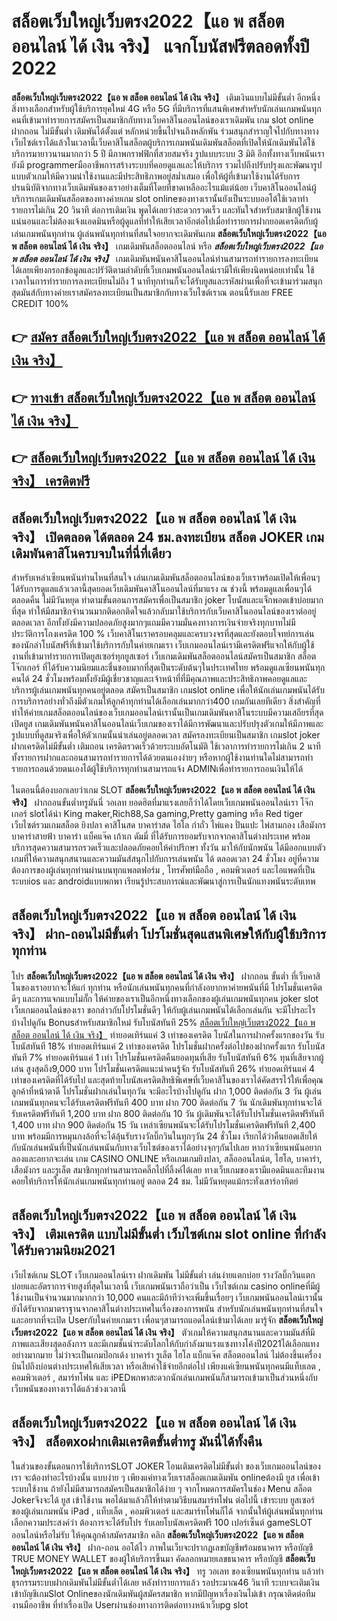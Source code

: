 # สล็อตเว็บใหญ่เว็บตรง2022【แอ พ สล็อต ออนไลน์ ได้ เงิน จริง】  แจกโบนัสฟรีตลอดทั้งปี 2022

**สล็อตเว็บใหญ่เว็บตรง2022【แอ พ สล็อต ออนไลน์ ได้ เงิน จริง】** เติมเงินแบบไม่มีขั้นต่ำ  อีกหนึ่งสิ่งทางเลือกสำหรับผู้ใช้บริการยุคใหม่ 4G หรือ 5G ที่มีบริการที่แสนพิเศษสำหรับนักเล่นเกมพนันทุกคนที่เข้ามาทำรายการสมัครเป็นสมาชิกกับทางเว็บคาสิโนออนไลน์ของเราเดิมพัน เกม slot online ฝากถอน ไม่มีขั้นต่ำ เดิมพันได้ตั้งแต่ หลักหน่วยขึ้นไปจนถึงหลักพัน ร่วมสนุกสำราญใจไปกับทางทางเว็บไซต์เราได้แล้วในเวลานี้เว็บคาสิโนสล็อตผู้บริการเกมพนันเดิมพันสล็อตที่เปิดให้นักเดิมพันได้ใช้บริการมายาวนานมากกว่า 5 ปี มีภาพกราฟฟิกที่สวยสมจริง รูปแบบระบบ 3 มิติ
อีกทั้งทางเว็บพนันเรายังมี programmerมืออาชีพการสร้างระบบที่คอยดูแลและให้บริการ  รวมไปถึงปรับปรุงและพัฒนารูปแบบตัวเกมให้มีความน่าใช้งานและมีประสิทธิภาพอยู่สม่ำเสมอ เพื่อให้ผู้ที่เข้ามาใช้งานได้รับการปรนนิบัติจากทางเว็บเดิมพันของเราอย่างเต็มที่โดยที่ขาดเหลืออะไรแม้แต่น้อย เว็บคาสิโนออนไลน์ผู้บริการเกมเดิมพันสล็อตของทางค่ายเกม slot onlineของทางเรานั้นยังเป็นระบบออโต้ใช้เวลาทำรายการไม่เกิน 20 วินาที ต่อการเติมเงิน พูดได้เลยว่าสะดวกรวดเร็ว และทันใจสำหรับสมาชิกผู้ใช้งานแน่นอนและไม่ต้องแจ้งแอดมินหรือผู้ดูแลที่ทำให้เสียเวลาอีกต่อไปเมื่อทำรายการฝากยอดเครดิตกับผู้เล่นเกมพนันทุกท่าน
ผู้เล่นพนันทุกท่านที่สนใจอยากจะเดิมพันเกม **สล็อตเว็บใหญ่เว็บตรง2022【แอ พ สล็อต ออนไลน์ ได้ เงิน จริง】** เกมเดิมพันสล็อตออนไลน์ หรือ ***สล็อตเว็บใหญ่เว็บตรง2022【แอ พ สล็อต ออนไลน์ ได้ เงิน จริง】*** เกมเดิมพันพนันคาสิโนออนไลน์ท่านสามารถทำรายการลงทะเบียนได้เลยเพียงกรอกข้อมูลและปรัวัติตามลำดับที่เว็บเกมพนันออนไลน์เรามีให้เพียงนิดหน่อยเท่านั้น ใช้เวลาในการทำรายการลงทะเบียนไม่ถึง 1 นาทีทุกท่านก็จะได้รับยูสและรหัสผ่านเพื่อที่จะเข้ามาร่วมสนุกสุดมันส์กับทางค่ายเราสมัครลงทะเบียนเป็นสมาชิกกับทางเว็บไซต์เราณ ตอนนี้รับเลย FREE CREDIT 100%

## 👉 [สมัคร สล็อตเว็บใหญ่เว็บตรง2022【แอ พ สล็อต ออนไลน์ ได้ เงิน จริง】](https://archa888.com/)
## 👉 [ทางเข้า สล็อตเว็บใหญ่เว็บตรง2022【แอ พ สล็อต ออนไลน์ ได้ เงิน จริง】](https://archa888.com/)
## 👉 [สล็อตเว็บใหญ่เว็บตรง2022【แอ พ สล็อต ออนไลน์ ได้ เงิน จริง】 เครดิตฟรี](https://archa888.com/)

## สล็อตเว็บใหญ่เว็บตรง2022【แอ พ สล็อต ออนไลน์ ได้ เงิน จริง】 เปิดตลอด ได้ตลอด 24 ชม.ลงทะเบียน สล็อต JOKER เกมเดิมพันคาสิโนครบจบในที่นี่ที่เดียว

สำหรับเหล่าเซียนพนันท่านไหนที่สนใจ เล่นเกมเดิมพันสล็อตออนไลน์ของเว็บเราพร้อมเปิดให้เพื่อนๆได้รับการดูแลแล้วเวลานี้สุดยอดเว็บเดิมพันคาสิโนออนไลน์ที่มาแรง ณ ช่วงนี้ พร้อมดูแลเพื่อนๆได้ตลอดคืน ไม่มีวันหยุด ทำตามขั้นตอนการสมัครเพื่อเป็นสมาชิก joker โบนัสและแจ็กพอตเข้าบ่อยมากที่สุด ทำให้มีสมาชิกจำนวนมากติดอกติดใจแล้วกลับมาใช้บริการกับเว็บคาสิโนออนไลน์ของเราต่ออยู่ตลอดเวลา อีกทั้งยังมีความปลอดภัยสูงมากๆแถมมีความมั่นคงทางการเงินจ่ายจริงทุกบาทไม่มีประวัติการโกงเครดิต 100 % เว็บคาสิโนเราครอบคลุมและครบวงจรที่สุดและยังตอบโจทย์การเล่นของนักล่าโบนัสฟรีที่เข้ามาใช้บริการกับในค่ายเกมเรา
เว็บเกมออนไลน์เรามีเครดิตฟรีแจกให้กับผู้ใช้งานที่เข้ามาทำรายการเปิดยูสเซอร์ทุกยูสเซอร์ เว็บเกมเดิมพันสล็อตออนไลน์สมัครเป็นสมาชิก สล็อต โจ๊กเกอร์ ที่ได้รับความนิยมและชื่นชอบมากที่สุดเป็นระดับต้นๆในประเทศไทย พร้อมดูแลเซียนพนันทุกคนได้ 24 ชั่วโมงพร้อมทั้งยังมีผู้เชี่ยวชาญและเจ้าหน้าที่ที่มีคุณภาพและประสิทธิภาพคอยดูแลและบริการผู้เล่นเกมพนันทุกคนอยู่ตลอด สมัครเป็นสมาชิก เกมslot online เพื่อให้นักเล่นเกมพนันได้รับการบริการอย่างทั่วถึงมีตัวเกมให้ลูกค้าทุกท่านได้เลือกเล่นมากกว่า400 เกมกันเลยทีเดียว
สิ่งสำคัญที่ทำให้ค่ายเกมสล็อตออนไลน์ของเว็บเกมออนไลน์เรานั้นเป็นเกมเดิมพันคาสิโนระบบมีความเสถียรที่สุด  เปิดยูส  เกมเดิมพันพนันคาสิโนออนไลน์เว็บเกมของเราได้มีการพัฒนาและปรับปรุงตัวเกมให้มีภาพและรูปแบบที่ดูสมจริงเพื่อให้ตัวเกมนั้นน่าเล่นอยู่ตลอดเวลา สมัครลงทะเบียนเป็นสมาชิก เกมslot joker ฝากเครดิตไม่มีขั้นต่ำ เติมถอน เครดิตรวดเร็วด้วยระบบอัตโนมัติ ใช้เวลาการทำรายการไม่เกิน 2 นาทีทั้งรายการฝากและถอนสามารถทำรายการได้ด้วยตนเองง่ายๆ หรือหากผู้ใช้งานท่านใดไม่สามารถทำรายการถอนด้วยตนเองได้ผู้ใช้บริการทุกท่านสามารถแจ้ง ADMINเพื่อทำรายการถอนเงินให้ได้

ในตอนนี้ต้องบอกเลยว่าเกม SLOT **สล็อตเว็บใหญ่เว็บตรง2022【แอ พ สล็อต ออนไลน์ ได้ เงิน จริง】** ฝากถอนขั้นต่ำทรูมันนี่ วอเลท ยอดฮิตที่มาแรงเลยก็ว่าได้โดยเว็บเกมพนันออนไลน์เรา โจ๊กเกอร์ slotได้นำ  King maker,Rich88,Sa gaming,Pretty gaming  หรือ Red tiger เว็บไซต์รวมเกมสล็อต ยิงปลา คาสิโนสด บาคาร่าสด ไฮโล กำถั่ว ไพ่แคง ปั่นแปะ ไพ่สามกอง เสือมังกร บาคาร่าสายฟ้า บาคาร่า แบ็คแจ๊ค เก้าเก ดัมมี่ ที่ได้รับการยอมรับจากจากคาสิโนต่างประเทศ พร้อมบริการสุดความสามารถรวดเร็วและปลอดภัยคอยให้คำปรึกษา ทั้งวัน มาให้กับนักพนัน ได้มีออกแบบตัวเกมที่ให้ความสนุกสนานและความมันส์สนุกไปกับการเล่นพนัน ได้ ตลอดเวลา 24 ชั่วโมง อยู่ที่ความต้องการของผู้เล่นทุกท่านผ่านบนทุกแพลตฟอร์ม , โทรศัพท์มือถือ , คอมพิวเตอร์ และไอแพดที่เป็นระบบios และ androidแบบพกพา เรียนรู้ประสบการณ์และพัฒนาสู่การเป็นนักแทงพนันระดับเทพ

## สล็อตเว็บใหญ่เว็บตรง2022【แอ พ สล็อต ออนไลน์ ได้ เงิน จริง】 ฝาก-ถอนไม่มีขั้นต่ำ โปรโมชั่นสุดแสนพิเศษให้กับผู้ใช้บริการทุกท่าน

โปร **สล็อตเว็บใหญ่เว็บตรง2022【แอ พ สล็อต ออนไลน์ ได้ เงิน จริง】** ฝากถอน ขั้นต่ำ ที่เว็บคาสิโนของเราอยากจะให้แก่  ทุกท่าน หรือนักเล่นพนันทุกคนที่กำลังอยากหาค่ายพนันที่มี โปรโมชั่นเครดิตดีๆ และการแจกแบบไม่กั๊ก ให้ค่ายของเราเป็นอีกหนึ่งทางเลือกของผู้เล่นเกมพนันทุกคน joker slot เว็บเกมออนไลน์ของเรา ขอกล่าวกับโปรโมชั่นดีๆ ให้กับผู้เล่นเกมพนันได้เลือกเล่นกัน จะมีโปรอะไรบ้างไปดูกัน
Bonusสำหรับสมาชิกใหม่ รับโบนัสทันที 25% [สล็อตเว็บใหญ่เว็บตรง2022【แอ พ สล็อต ออนไลน์ ได้ เงิน จริง】](https://archa888.com/) ทำยอดเทิร์นแค่ 3 เท่าของเครดิต
โบนัสในการฝากครั้งแรกของวัน รับโบนัสทันที 18% ทำยอดเทิร์นแค่ 2 เท่าของเครดิต
โปรโมชั่นฝากครั้งต่อไปของฝากครั้งแรก รับโบนัสทันที 7% ทำยอดเทิร์นแค่ 1 เท่า
โปรโมชั่นเครดิตคืนยอดทุนที่เสีย รับโบนัสทันที 6% ทุนที่เสียจากผู้เล่น สูงสุดถึง9,000 บาท
โปรโมชั่นเครดิตแนะนำคนรู้จัก รับโบนัสทันที 26% ทำยอดเทิร์นแค่ 4 เท่าของเครดิตที่ได้รับไป
และสุดท้ายโบนัสเครดิตสิทธิพิเศษที่เว็บคาสิโนของเราได้คัดสรรไว้ให้เพื่อคุณลูกค้าที่หน้าตาดี โปรโมชั่นฝากเล่นในทุกวัน จะมีอะไรบ้างไปดูกัน
ฝาก 1,000 ติดต่อกัน 3 วัน ผู้เล่นเกมพนันทุกคนจะได้รับเครดิตฟรีทันที 400 บาท
ฝาก 700 ติดต่อกัน 7 วัน นักเดิมพันทุกท่านจะได้รับเครดิตฟรีทันที 1,200 บาท
ฝาก 800 ติดต่อกัน 10 วัน ผู้เดิมพันจะได้รับโปรโมชั่นเครดิตฟรีทันที 1,400 บาท
ฝาก 900 ติดต่อกัน 15 วัน เหล่าเซียนพนันจะได้รับโปรโมชั่นเครดิตฟรีทันที 2,400 บาท
พร้อมมีการหมุนกงล้อที่จะได้ลุ้นรับรางวัลบิ๊กวินในทุกๆวัน 24 ชั่วโมง เรียกได้ว่าคืนยอดเสียให้กับนักเล่นพนันที่เป็นนักเล่นพนันกับทางเว็บไซต์ของเราได้อย่างจุกๆกันไปเลย หากว่าเซียนพนันอยากลองและอยากจะเล่น เกม CASINO ONLINE หรือเกมเกมยิงปลา, สล็อออนไลน์ต, ไฮโล, บาคาร่า, เสือมังกร และรูเล็ต สมาชิกทุกท่านสามารถคลิ๊กไปที่ลิ้งค์ได้เลย ทางเว็บเกมของเรามีแอดมินและทีมงานคอยให้บริการให้นักเล่นเกมพนันทุกท่านอยู่ ตลอด 24 ชม. ไม่มีวันหยุดแม้กระทั่งเสาร์อาทิตย์

## สล็อตเว็บใหญ่เว็บตรง2022【แอ พ สล็อต ออนไลน์ ได้ เงิน จริง】 เติมเครดิต แบบไม่มีขั้นต่ำ  เว็บไซต์เกม slot online ที่กำลังได้รับความนิยม2021

เว็บไซต์เกม SLOT เว็บเกมออนไลน์เรา ฝากเดิมพัน ไม่มีขั้นต่ำ เล่นง่ายแตกบ่อย รางวัลบิ๊กวินแตกบ่อยและอัตราการจ่ายสูงที่สุดในเวลานี้ เว็บเกมพนันเราถือว่าเป็น เว็บไซต์เกม casino onlineที่มีผู้ใช้งานเป็นจำนวนมากมากกว่า 10,000 คนและมีถ้าทีว่าจะเพิ่มขึ้นเรื่อยๆ เว็บเกมพนันออนไลน์เรานั้นยังได้รับจากมาตราฐานจากคาสิโนต่างประเทศในเรื่องของการพนัน สำหรับนักเล่นพนันทุกท่านที่สนใจและอยากที่จะเปิด Userกับในค่ายเกมเรา เพื่อนๆสามารถแอดไลน์เข้ามาได้เลย
	มารู้จัก **สล็อตเว็บใหญ่เว็บตรง2022【แอ พ สล็อต ออนไลน์ ได้ เงิน จริง】** ตัวเกมให้ความสนุกสนานและความมันส์ที่มีภาพและเสียงสุดอลังการ และมีเกมชั้นนำระดับโลกให้กับกำลังมาแรงแซงทางโค้งปี2021ได้เลือกแทงอย่างมากมาย  ไม่ว่าจะเป็นเกมป๊อกเด้ง บาคาร่า รูเล็ต ไฮโล แบ็กแจ๊ค สล็อตออนไลน์ ไม่ต้องขึ้นเครื่องบินไปถึงบ่อนต่างประเทศให้เสียเวลา หรือเสียค่าใช้จ่ายอีกต่อไป เพียงแค่เซียนพนันทุกคนมีแท็บเลต , คอมพิวเตอร์ , สมาร์ทโฟน และ iPEDพกพาสะดวกนักเล่นเกมพนันก็สามารถเข้ามาเป็นส่วนหนึ่งกับเว็บพนันของทางเราได้แล้วช่วงเวลานี้

## สล็อตเว็บใหญ่เว็บตรง2022【แอ พ สล็อต ออนไลน์ ได้ เงิน จริง】 สล็อตxoฝากเติมเครดิตขั้นต่ำทรู มันนี่ได้ทั้งคืน

ในส่วนของขั้นตอนการใช้บริการSLOT JOKER โอนเติมเครดิตไม่มีขั้นต่ำ ของเว็บเกมออนไลน์ของเรา จะต้องทำอะไรบ้างนั้น แบบง่าย ๆ เพียงแค่ทางเว็บเราสล็อตเกมเดิมพัน onlineต้องมี ยูส เพื่อเข้าระบบใช้งาน ถ้ายังไม่มีสามารถสมัครเป็นสมาชิกได้ง่าย ๆ จากโหมดการสมัครในช่อง Menu สล็อต Jokerจึงจะได้ ยูส เข้าใช้งาน พอได้มาแล้วก็ให้ทำตามวิธีบนสมาร์ทโฟน ต่อไปนี้
เข้าระบบ ยูสเซอร์  ของผู้เล่นเกมพนัน iPad , แท็บเล็ต , คอมพิวเตอร์ และสมาร์ทโฟนก็ได้
จากนั้นให้ผู้เล่นพนันทุกท่านเลือกความประสงค์ว่า ต้องการจะได้รับโปร รับเลยโบนัสเครดิตฟรี 100 เปอร์เซ็นต์ gameSLOT ออนไลน์หรือไม่รับ
ให้คุณลูกค้าสมัครสมาชิก คลิก **สล็อตเว็บใหญ่เว็บตรง2022【แอ พ สล็อต ออนไลน์ ได้ เงิน จริง】** ฝาก-ถอน ออโต้ไว ภาพในเว็บจะปรากฏเลขบัญชีพร้อมธนาคาร หรือบัญชี TRUE MONEY WALLET ของผู้ให้บริการขึ้นมา
คัดลอกหมายเลขธนาคาร หรือบัญชี **สล็อตเว็บใหญ่เว็บตรง2022【แอ พ สล็อต ออนไลน์ ได้ เงิน จริง】** ทรู วอเลท ของเซียนพนันทุกท่าน แล้วทำธุรกรรมระบบฝากเดิมพันไม่มีขั้นต่ำได้เลย
หลังทำรายการแล้ว รอประมาณ46 วินาที ระบบจะเติมเงินเข้าบัญชีเกมSlot Onlineของนักเดิมพันผู้สมัครสมาชิก
หากมีปัญหาเรื่องเงินไม่เข้า กรุณาติดต่อทีมงานมืออาชีพ ที่ทำเรื่องเปิด Userผ่านช่องทางการติดต่อทางหน้าเว็บpg slot


